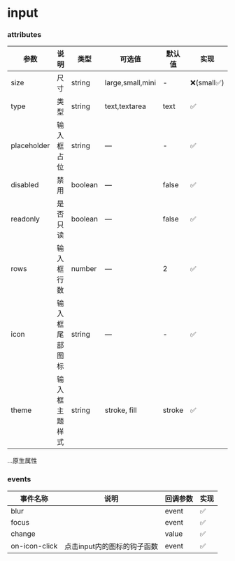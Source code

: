 # input

### attributes
| 参数      | 说明          | 类型      | 可选值                           | 默认值  | 实现 |
|---------- |-------------- |---------- |--------------------------------  |-------- |-------- |
| size | 尺寸 | string | large,small,mini | - | ❌(small✅) |
| type | 类型 | string | text,textarea | text | ✅ |
| placeholder | 输入框占位 | string | — | - | ✅ |
| disabled | 禁用 | boolean | — | false | ✅ |
| readonly | 是否只读 | boolean | — | false | ✅ |
| rows | 输入框行数 | number | — | 2 | ✅ |
| icon | 输入框尾部图标 | string | — | - | ✅ |
| theme | 输入框主题样式 | string | stroke, fill | stroke | ✅ |

...原生属性

### events
| 事件名称 | 说明 | 回调参数 | 实现 |
|---------|--------|---------|-------- |
| blur |  | event | ✅ |
| focus |  | event | ✅ |
| change |  | value | ✅ |
| on-icon-click | 点击input内的图标的钩子函数 | event | ✅ |
